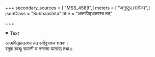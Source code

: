 +++
secondary_sources = [ "MSS_4589",]
meters = [ "अनुष्टुप् (श्लोक)",]
jsonClass = "Subhaashita"
title = "आत्मपितृभ्रातरश्च तत्"

+++

<details open><summary>Text</summary>

आत्मपितृभ्रातरश्च तत् स्त्रीपुत्राश्च शत्रवः।  
स्नुषा श्वश्रूः सपत्नी च ननान्दा यातरस् तथा॥
</details>
